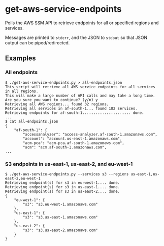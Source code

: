 # get-aws-service-endpoints
Polls the AWS SSM API to retrieve endpoints for all or specified regions and services.

Messages are printed to `stderr`, and the JSON to `stdout` so that JSON output can be piped/redirected.

## Examples

### All endpoints

```
$ ./get-aws-service-endpoints.py > all-endpoints.json
This script will retrieve all AWS service endpoints for all services in all regions.
This will make a large number of API calls and may take a long time.
Are you sure you want to continue? (y/n) y
Retrieving all AWS regions... found 32 regions.
Retrieving all services in af-south-1... found 182 services.
Retrieving endpoints for af-south-1...................... done.
...
$ cat all-endpoints.json
{
    "af-south-1": {
        "accessanalyzer": "access-analyzer.af-south-1.amazonaws.com",
        "account": "account.us-east-1.amazonaws.com",
        "acm-pca": "acm-pca.af-south-1.amazonaws.com",
        "acm": "acm.af-south-1.amazonaws.com",
...
```

### S3 endpoints in us-east-1, us-east-2, and eu-west-1

```
$ ./get-aws-service-endpoints.py --services s3 --regions us-east-1,us-east-2,eu-west-1
Retrieving endpoint(s) for s3 in eu-west-1.... done.
Retrieving endpoint(s) for s3 in us-east-1.... done.
Retrieving endpoint(s) for s3 in us-east-2.... done.
{
    "eu-west-1": {
        "s3": "s3.eu-west-1.amazonaws.com"
    },
    "us-east-1": {
        "s3": "s3.us-east-1.amazonaws.com"
    },
    "us-east-2": {
        "s3": "s3.us-east-2.amazonaws.com"
    }
}
```